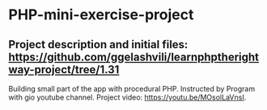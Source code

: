 # PHP-mini-exercise-project

## Project description and initial files: https://github.com/ggelashvili/learnphptherightway-project/tree/1.31

Building small part of the app with procedural PHP. Instructed by Program with gio youtube channel. Project video: https://youtu.be/MOsolLaVnsI.
